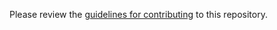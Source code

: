 Please review the [guidelines for contributing](https://github.com/slopes321/tweetspeak-translator/blob/master/CONTRIBUTING.md) to this repository.
